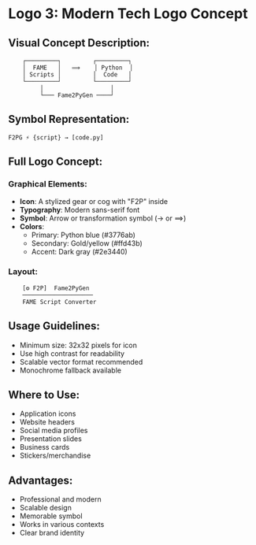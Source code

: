 # Logo 3: Modern Tech Logo Concept

## Visual Concept Description:

```
    ┌─────────┐         ┌─────────┐
    │  FAME   │   ⟹    │ Python  │
    │ Scripts │         │  Code   │
    └─────────┘         └─────────┘
         │                   │
         └─── Fame2PyGen ────┘
```

## Symbol Representation:
```
F2PG ⚡ {script} → [code.py]
```

## Full Logo Concept:

### Graphical Elements:
- **Icon**: A stylized gear or cog with "F2P" inside
- **Typography**: Modern sans-serif font
- **Symbol**: Arrow or transformation symbol (→ or ⟹)
- **Colors**: 
  - Primary: Python blue (#3776ab)
  - Secondary: Gold/yellow (#ffd43b) 
  - Accent: Dark gray (#2e3440)

### Layout:
```
    [⚙ F2P]  Fame2PyGen
    ────────────────────
    FAME Script Converter
```

## Usage Guidelines:
- Minimum size: 32x32 pixels for icon
- Use high contrast for readability
- Scalable vector format recommended
- Monochrome fallback available

## Where to Use:
- Application icons
- Website headers
- Social media profiles
- Presentation slides
- Business cards
- Stickers/merchandise

## Advantages:
- Professional and modern
- Scalable design
- Memorable symbol
- Works in various contexts
- Clear brand identity